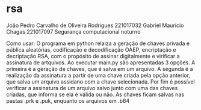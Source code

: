 # rsa

João Pedro Carvalho de Oliveira Rodrigues 221017032
Gabriel Maurício Chagas 221017097
Segurança computacional noturno

Como usar:
O programa em python relaiza a geração de chaves privada e pública aleatórias, codificação e decodificação OAEP, encriptação e decriptação RSA, com o propósito de assinar digitalmente e virificar a assinatura de artquivos.
Ao executar main.py são apresentadas 3 opções. A primeira é a geração de chaves, que é salva em um arquivo. A segunda é a realização da assinatura a partir de uma chave criada pela opção anterior, que salva um arquivo assidano com a chave selecionada. Por fim é possível verificar a assinatura de um arquivo salvo junto com uma das chaves criadas, que informa se ela é válida ou não. As chaves ficam salvas nas pastas .prk e .puk, enquanto os arquivos em .b64
